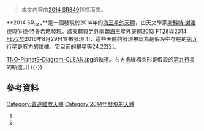 > 本文内容由[2014 SR349](https://zh.wikipedia.org/wiki/2014_SR349)转换而来。


**2014 SR<sub>349</sub>**是一個發現於2014年的[海王星外天體](../Page/海王星外天體.md "wikilink")，由天文學家[斯科特·谢泼德](../Page/斯科特·谢泼德.md "wikilink")與[乍德·特魯希略](../Page/乍德·特魯希略.md "wikilink")發現。該天體與另外兩顆海王星外天體[2013 FT28與](../Page/2013_FT28.md "wikilink")[2014 FE72於](../Page/2014_FE72.md "wikilink")2016年8月29日宣布發現\[1\]，這些天體的發現被認為是假設中存在的[第九行星](../Page/第九行星.md "wikilink")更有力的證據。它目前的視星等24.22\[2\]。

[TNO-Planet9-Diagram-CLEAN.jpg](https://zh.wikipedia.org/wiki/File:TNO-Planet9-Diagram-CLEAN.jpg "fig:TNO-Planet9-Diagram-CLEAN.jpg")的軌道。右方虛線橢圓形是假設的[第九行星](../Page/第九行星.md "wikilink")的軌道。\]\] {{-}}

## 參考資料

[Category:黃道離散天體](https://zh.wikipedia.org/wiki/Category:黃道離散天體 "wikilink") [Category:2014年發現的天體](https://zh.wikipedia.org/wiki/Category:2014年發現的天體 "wikilink")

1.
2.